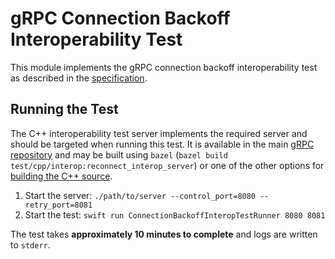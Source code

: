 # gRPC Connection Backoff Interoperability Test

This module implements the gRPC connection backoff interoperability test as
described in the [specification][interop-test].

## Running the Test

The C++ interoperability test server implements the required server and should
be targeted when running this test. It is available in the main [gRPC
repository][grpc-repo] and may be built using `bazel` (`bazel build
test/cpp/interop:reconnect_interop_server`) or one of the other options for
[building the C++ source][grpc-cpp-build].

1. Start the server: `./path/to/server --control_port=8080 --retry_port=8081`
1. Start the test: `swift run ConnectionBackoffInteropTestRunner 8080 8081`

The test takes **approximately 10 minutes to complete** and logs are written to
`stderr`.

[interop-test]: https://github.com/grpc/grpc/blob/master/doc/connection-backoff-interop-test-description.md
[grpc-cpp-build]: https://github.com/grpc/grpc/blob/master/BUILDING.md
[grpc-repo]: https://github.com/grpc/grpc.git
